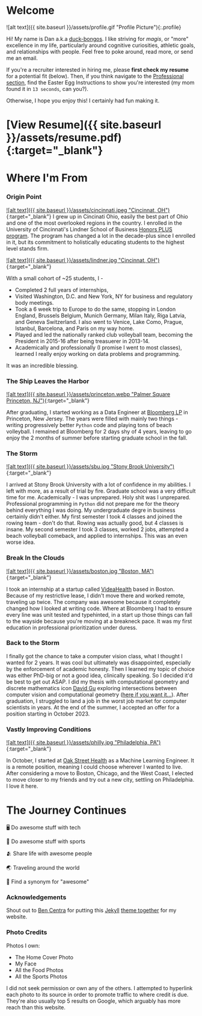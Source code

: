 

# Welcome

![alt text]({{ site.baseurl }}/assets/profile.gif "Profile Picture"){:.profile}

Hi! My name is Dan a.k.a [duck-bongos](/etymology/). I like striving for _magis_, or "more" excellence in my life, particularly around cognitive curiosities, athletic goals, and relationships with people. Feel free to poke around, read more, or send me an email.

If you're a recruiter interested in hiring me, please **first check my resume** for a potential fit (below). Then, if you think navigate to the [Professional section](/work/), find the Easter Egg Instructions to show you're interested (my mom found it in `13 seconds`, can you?).  

Otherwise, I hope you enjoy this! I certainly had fun making it.

# [View Resume]({{ site.baseurl }}/assets/resume.pdf){:target="_blank"}

# Where I'm From
### Origin Point
[![alt text]({{ site.baseurl }}/assets/cincinnati.jpeg "Cincinnat, OH")](https://www.visittheusa.com/destination/cincinnati){:target="_blank"}
I grew up in Cincinati Ohio, easily the best part of Ohio and one of the most overlooked regions in the country. I enrolled in the University of Cincinnati's Lindner School of Business [Honors PLUS program](https://business.uc.edu/student-experience/lindner-business-honors.html). The program has changed a lot in the decade-plus since I enrolled in it, but its commitment to holistically educating students to the highest level stands firm. 

[![alt text]({{ site.baseurl }}/assets/lindner.jpg "Cincinnat, OH")](https://www.uc.edu/news/articles/2021/03/lindner-college-of-business-continues-legacy-of-honors-innovation.html){:target="_blank"}

With a small cohort of ~25 students, I -
- Completed 2 full years of internships,
- Visited Washington, D.C. and New York, NY for business and regulatory body meetings.
- Took a 6 week trip to Europe to do the same, stopping in London England, Brussels Belgium, Munich Germany, Milan Italy, Riga Latvia, and Geneva Switzerland. I also went to Venice, Lake Como, Prague, Istanbul, Barcelona, and Paris on my way home.
- Played and led the nationally ranked club volleyball team, becoming the President in 2015-16 after being treasuerer in 2013-14.
- Academically and professionally (I promise I went to most classes), learned I really enjoy working on data problems and programming.

It was an incredible blessing.

### The Ship Leaves the Harbor

[![alt text]({{ site.baseurl }}/assets/princeton.webp "Palmer Square Princeton, NJ")](https://palmersquare.com/gallery/holidays-on-the-square/){:target="_blank"}



After graduating, I started working as a Data Engineer at [Bloomberg LP](https://www.bloomberg.com/company/) in Princeton, New Jersey. The years were filled with mainly two things - writing progressively better `Python` code and playing tons of beach volleyball. I remained at Bloomberg for 2 days shy of 4 years, leaving to go enjoy the 2 months of summer before starting graduate school in the fall.

### The Storm

[![alt text]({{ site.baseurl }}/assets/sbu.jpg "Stony Brook University")](https://news.stonybrook.edu/university/the-year-that-was-stony-brook-university-2023-in-photos/){:target="_blank"}

I arrived at Stony Brook University with a lot of confidence in my abilities. I left with more, as a result of trial by fire. Graduate school was a very difficult time for me. Academically - I was unprepared. Holy shit was I unprepared. Professional programming in `Python` did not prepare me for the theory behind everything I was doing. My undergraduate degre in business certainly didn't either. My first semester I took 4 classes and joined the rowing team - don't do that. Rowing was actually good, but 4 classes is insane. My second semester I took 3 classes, worked 2 jobs, attempted a beach volleyball comeback, and applied to internships. This was an even worse idea.

### Break In the Clouds

[![alt text]({{ site.baseurl }}/assets/boston.jpg "Boston, MA")](https://www.timeout.com/boston/things-to-do/best-things-to-do-in-the-summer-in-boston){:target="_blank"}

I took an internship at a startup called [VideaHealth](https://www.videa.ai/) based in Boston. Because of my restrictive lease, I didn't move there and worked remote, traveling up twice. The company was awesome because it completely changed how I looked at writing code. Where at Bloomberg I had to ensure every line was unit tested and typehinted, in a start up those things can fall to the wayside because you're moving at a breakneck pace. It was my first education in professional prioritization under duress.

### Back to the Storm
I finally got the chance to take a computer vision class, what I thought I wanted for 2 years. It was cool but ultimately was disappointed, especially by the enforcement of academic honesty. Then I learned my topic of choice was either PhD-big or not a good idea, clinically speaking. So I decided it'd be best to get out ASAP. I did my thesis with computational geometry and discrete mathematics icon [David Gu](https://www3.cs.stonybrook.edu/~gu/) exploring intersections between computer vision and computational geometry ([here if you want it...](https://commons.library.stonybrook.edu/cgi/viewcontent.cgi?article=1035&context=electronic-disserations-theses)). After graduation, I struggled to land a job in the worst job market for computer scientists in years. At the end of the summer, I accepted an offer for a position starting in October 2023.

### Vastly Improving Conditions

[![alt text]({{ site.baseurl }}/assets/philly.jpg "Philadelphia, PA")](https://www.visitphilly.com/features/lonely-planet-2024/){:target="_blank"}

In October, I started at [Oak Street Health](https://www.oakstreethealth.com/) as a Machine Learning Engineer. It is a remote position, meaning I could choose wherever I wanted to live. After considering a move to Boston, Chicago, and the West Coast, I elected to move closer to my friends and try out a new city, settling on Philadelphia. I love it here. 


# The Journey Continues
🖥️ Do awesome stuff with tech

🏃 Do awesome stuff with sports

🫂 Share life with awesome people

🌏 Traveling around the world

📖 Find a synonym for "awesome"


### Acknowledgements
Shout out to [Ben Centra][bencentra] for putting this [Jekyll][jekyll] [theme together][centrarium] for my website.

[centrarium]: https://github.com/bencentra/centrarium
[bencentra]: http://bencentra.com
[jekyll]: https://github.com/jekyll/jekyll

### Photo Credits
Photos I own:
- The Home Cover Photo
- My Face
- All the Food Photos
- All the Sports Photos

I did not seek permission or own any of the others. I attempted to hyperlink each photo to its source in order to promote traffic to where credit is due. They're also usually top 5 results on Google, which arguably has more reach than this website.